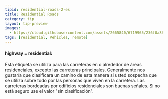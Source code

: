 ```yaml
---
tipid: residential-roads-2-es
title: Residential Roads
category: tip
layout: tip-preview
images:
  - https://cloud.githubusercontent.com/assets/2665840/6719965/236f0a88-cd95-11e4-8e8a-d02e3b04c146.jpg
tags: [residential, Vehicles, remote]
---
```


<h4>highway = residential:</h4>

<p>Esta etiqueta se utiliza para las carreteras en o alrededor de áreas residenciales, excepto las carreteras principales. Generalmente nos gustaría que  clasificara un camino de esta manera si usted sospecha que se utiliza sobre todo por las personas que viven en la carretera. Las carreteras bordeadas por edificios residenciales son buenas señales. Si no está seguro use el valor "sin clasificación". </p>
